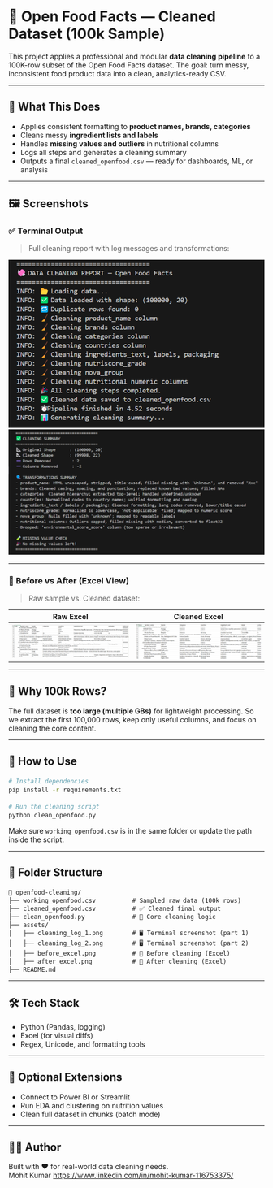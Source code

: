 # 🧼 Open Food Facts — Cleaned Dataset (100k Sample)

This project applies a professional and modular **data cleaning pipeline** to a 100K-row subset of the Open Food Facts dataset. The goal: turn messy, inconsistent food product data into a clean, analytics-ready CSV.

---

## 🚀 What This Does

- Applies consistent formatting to **product names, brands, categories**
- Cleans messy **ingredient lists and labels**
- Handles **missing values and outliers** in nutritional columns
- Logs all steps and generates a cleaning summary
- Outputs a final `cleaned_openfood.csv` — ready for dashboards, ML, or analysis

---

## 🖼️ Screenshots

### ✅ Terminal Output

> Full cleaning report with log messages and transformations:

<img src="assets/cleaning_log_1.png" width="700"/>

<img src="assets/cleaning_log_2.png" width="700"/>

---

### 🧾 Before vs After (Excel View)

> Raw sample vs. Cleaned dataset:

| Raw Excel                               | Cleaned Excel                          |
|----------------------------------------|----------------------------------------|
| ![Before](assets/before_excel.png)     | ![After](assets/after_excel.png)       |

---

## 🧠 Why 100k Rows?

The full dataset is **too large (multiple GBs)** for lightweight processing. So we extract the first 100,000 rows, keep only useful columns, and focus on cleaning the core content.

---

## 🧼 How to Use

```bash
# Install dependencies
pip install -r requirements.txt

# Run the cleaning script
python clean_openfood.py
```

Make sure `working_openfood.csv` is in the same folder or update the path inside the script.

---

## 📁 Folder Structure

```
📁 openfood-cleaning/
├── working_openfood.csv          # Sampled raw data (100k rows)
├── cleaned_openfood.csv          # ✅ Cleaned final output
├── clean_openfood.py             # 🧠 Core cleaning logic
├── assets/
│   ├── cleaning_log_1.png        # 🖥️ Terminal screenshot (part 1)
│   ├── cleaning_log_2.png        # 🖥️ Terminal screenshot (part 2)
│   ├── before_excel.png          # 📸 Before cleaning (Excel)
│   ├── after_excel.png           # 📸 After cleaning (Excel)
├── README.md
```

---

## 🛠️ Tech Stack

- Python (Pandas, logging)
- Excel (for visual diffs)
- Regex, Unicode, and formatting tools

---

## 🔮 Optional Extensions

- Connect to Power BI or Streamlit
- Run EDA and clustering on nutrition values
- Clean full dataset in chunks (batch mode)

---

## 🧑‍💻 Author

Built with ❤️ for real-world data cleaning needs.  
Mohit Kumar 
https://www.linkedin.com/in/mohit-kumar-116753375/

